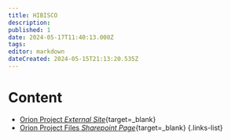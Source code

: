 ```yaml
---
title: HIBISCO
description: 
published: 1
date: 2024-05-17T11:40:13.000Z
tags: 
editor: markdown
dateCreated: 2024-05-15T21:13:20.535Z
---
```


# Content

- [Orion Project *External Site*](https://cnpem.br/orion/){target=_blank}
- [Orion Project Files *Sharepoint Page*](https://cnpemcamp.sharepoint.com/sites/lnls/projectsII/SitePages/orionbeamlines.aspx){target=_blank}
{.links-list}